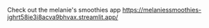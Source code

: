 Check out the melanie's smoothies app
https://melaniessmoothies-jghrt58ie3i8acva9bhvax.streamlit.app/
